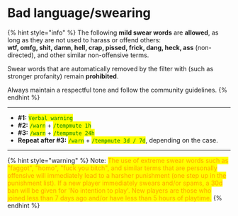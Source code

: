 # Bad language/swearing

{% hint style="info" %}
The following **mild swear words** are **allowed**, as long as they are not used to harass or offend others:\
**wtf, omfg, shit, damn, hell, crap, pissed, frick, dang, heck, ass** (non-directed), and other similar non-offensive terms.

Swear words that are automatically removed by the filter with (such as stronger profanity) remain **prohibited**.

Always maintain a respectful tone and follow the community guidelines.
{% endhint %}

***

* **#1:** <mark style="color:green;">`Verbal warning`</mark>
* **#2:** <mark style="color:green;">`/warn`</mark> + <mark style="color:green;">`/tempmute 1h`</mark>
* **#3:** <mark style="color:green;">`/warn`</mark> + <mark style="color:green;">`/tempmute 24h`</mark>
* **Repeat after #3:** <mark style="color:green;">`/warn`</mark> + <mark style="color:green;">`/tempmute 3d / 7d`</mark>, depending on the case.

***

{% hint style="warning" %}
Note: <mark style="color:orange;">The use of extreme swear words such as "faggot", "homo", "fuck you bitch", and similar terms that are personally offensive will immediately lead to a harsher punishment (one step up in the punishment list). If a new player immediately swears and/or spams, a 30d ban will be given for 'No intention to play'. New players are those who joined less than 7 days ago and/or have less than 5 hours of playtime.</mark>
{% endhint %}
